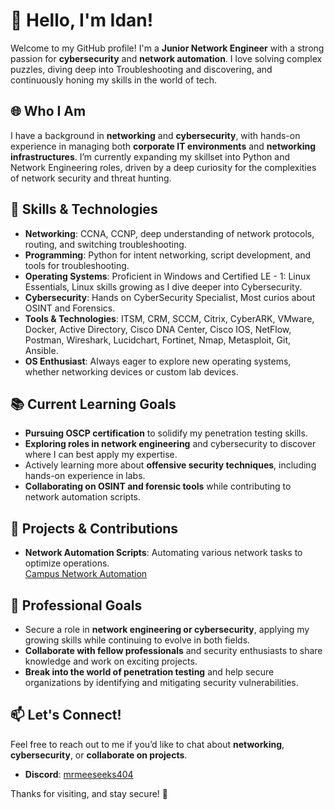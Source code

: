 # 👋 Hello, I'm Idan!

Welcome to my GitHub profile! I'm a **Junior Network Engineer** with a strong passion for **cybersecurity** and **network automation**. I love solving complex puzzles, diving deep into Troubleshooting and discovering, and continuously honing my skills in the world of tech.

## 🌐 Who I Am

I have a background in **networking** and **cybersecurity**, with hands-on experience in managing both **corporate IT environments** and **networking infrastructures**. I’m currently expanding my skillset into Python and Network Engineering roles, driven by a deep curiosity for the complexities of network security and threat hunting.

## 🔧 Skills & Technologies

- **Networking**: CCNA, CCNP, deep understanding of network protocols, routing, and switching troubleshooting.
- **Programming**: Python for intent networking, script development, and tools for troubleshooting.
- **Operating Systems**: Proficient in Windows and Certified LE - 1: Linux Essentials, Linux skills growing as I dive deeper into Cybersecurity.
- **Cybersecurity**: Hands on CyberSecurity Specialist, Most curios about OSINT and Forensics.
- **Tools & Technologies**: ITSM, CRM, SCCM, Citrix, CyberARK, VMware, Docker, Active Directory, Cisco DNA Center, Cisco IOS, NetFlow, Postman, Wireshark, Lucidchart, Fortinet, Nmap, Metasploit, Git, Ansible.
- **OS Enthusiast**: Always eager to explore new operating systems, whether networking devices or custom lab devices.

## 📚 Current Learning Goals

- **Pursuing OSCP certification** to solidify my penetration testing skills.
- **Exploring roles in network engineering** and cybersecurity to discover where I can best apply my expertise.
- Actively learning more about **offensive security techniques**, including hands-on experience in labs.
- **Collaborating on OSINT and forensic tools** while contributing to network automation scripts.

## 🌱 Projects & Contributions

- **Network Automation Scripts**: Automating various network tasks to optimize operations.  
  [Campus Network Automation](https://github.com/MrMeeseeks404/Campus-Network)

## 💼 Professional Goals

- Secure a role in **network engineering or cybersecurity**, applying my growing skills while continuing to evolve in both fields.
- **Collaborate with fellow professionals** and security enthusiasts to share knowledge and work on exciting projects.
- **Break into the world of penetration testing** and help secure organizations by identifying and mitigating security vulnerabilities.

## 📫 Let's Connect!

Feel free to reach out to me if you’d like to chat about **networking**, **cybersecurity**, or **collaborate on projects**.

- **Discord**: [mrmeeseeks404](https://discord.com/users/userid/mrmeeseeks404)
  
Thanks for visiting, and stay secure! 🚀
